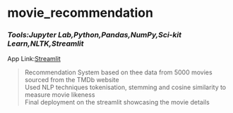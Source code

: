 # movie_recommendation
### *Tools:Jupyter Lab,Python,Pandas,NumPy,Sci-kit Learn,NLTK,Streamlit*

App Link:[Streamlit](https://shithead999-movie-recommendation-movie-app-77ad7y.streamlit.app/)<br>
> Recommendation System based on thee data from 5000 movies sourced from the TMDb website<br>
> Used NLP techniques tokenisation, stemming and cosine similarity to measure movie likeness<br>
> Final deployment on the streamlit showcasing the movie details 
